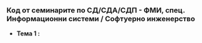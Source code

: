 ### Код от семинарите по СД/СДА/СДП - ФМИ, спец. Информационни системи / Софтуерно инженерство


 - **Тема  1 :** 

